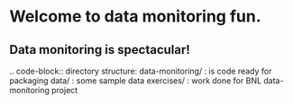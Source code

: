 # Welcome to data monitoring fun.

## Data monitoring is spectacular!

.. code-block:: 
	directory structure:
    		data-monitoring/ : is code ready for packaging
    			data/ : some sample data
			exercises/ : work done for BNL data-monitoring project

